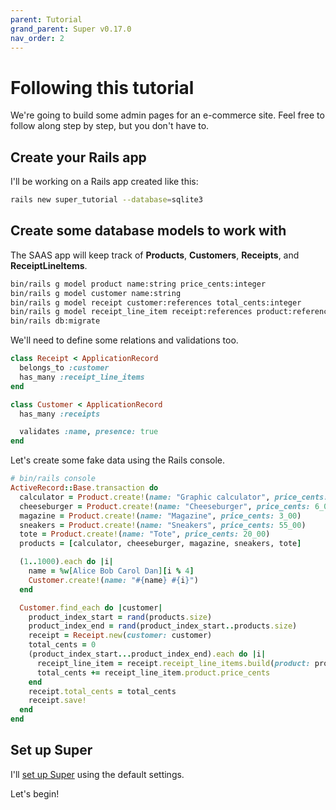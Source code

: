 ```yaml
---
parent: Tutorial
grand_parent: Super v0.17.0
nav_order: 2
---
```

# Following this tutorial

We're going to build some admin pages for an e-commerce site. Feel free to follow along step by step, but you don't have to.


## Create your Rails app

I'll be working on a Rails app created like this:

```sh
rails new super_tutorial --database=sqlite3
```


## Create some database models to work with

The SAAS app will keep track of **Products**, **Customers**, **Receipts**, and **ReceiptLineItems**.

```sh
bin/rails g model product name:string price_cents:integer
bin/rails g model customer name:string
bin/rails g model receipt customer:references total_cents:integer
bin/rails g model receipt_line_item receipt:references product:references
bin/rails db:migrate
```

We'll need to define some relations and validations too.

```ruby
class Receipt < ApplicationRecord
  belongs_to :customer
  has_many :receipt_line_items
end

class Customer < ApplicationRecord
  has_many :receipts

  validates :name, presence: true
end
```

Let's create some fake data using the Rails console.

```ruby
# bin/rails console
ActiveRecord::Base.transaction do
  calculator = Product.create!(name: "Graphic calculator", price_cents: 100_00)
  cheeseburger = Product.create!(name: "Cheeseburger", price_cents: 6_00)
  magazine = Product.create!(name: "Magazine", price_cents: 3_00)
  sneakers = Product.create!(name: "Sneakers", price_cents: 55_00)
  tote = Product.create!(name: "Tote", price_cents: 20_00)
  products = [calculator, cheeseburger, magazine, sneakers, tote]

  (1..1000).each do |i|
    name = %w[Alice Bob Carol Dan][i % 4]
    Customer.create!(name: "#{name} #{i}")
  end

  Customer.find_each do |customer|
    product_index_start = rand(products.size)
    product_index_end = rand(product_index_start..products.size)
    receipt = Receipt.new(customer: customer)
    total_cents = 0
    (product_index_start...product_index_end).each do |i|
      receipt_line_item = receipt.receipt_line_items.build(product: products.fetch(i))
      total_cents += receipt_line_item.product.price_cents
    end
    receipt.total_cents = total_cents
    receipt.save!
  end
end
```


## Set up Super

I'll [set up Super](installation_and_setup.md) using the default settings.

Let's begin!
